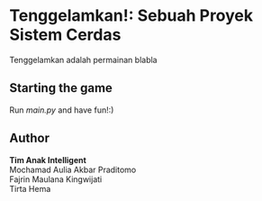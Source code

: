 # Tenggelamkan!: Sebuah Proyek Sistem Cerdas

Tenggelamkan adalah permainan blabla

## Starting the game

Run *main.py* and have fun!:)

## Author

**Tim Anak Intelligent**  
Mochamad Aulia Akbar Praditomo  
Fajrin Maulana Kingwijati  
Tirta Hema